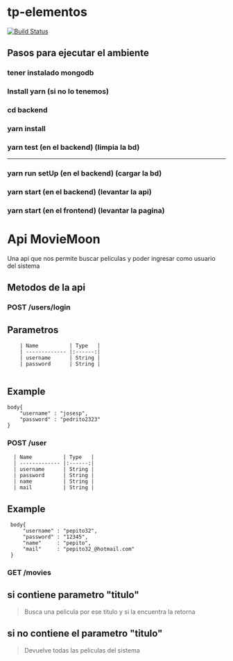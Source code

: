 # tp-elementos
[![Build Status](https://travis-ci.com/miguelEq/tp-elementos.svg?branch=master)](https://travis-ci.com/miguelEq/tp-elementos)

## Pasos para ejecutar el ambiente
### tener instalado mongodb
### Install yarn (si no lo tenemos)
### cd backend
### yarn install
### yarn test (en el backend) (limpia la bd)
--------------------------
### yarn run setUp (en el backend) (cargar la bd)
### yarn start (en el backend) (levantar la api)
### yarn start (en el frontend) (levantar la pagina)

# Api MovieMoon
 Una api que nos permite buscar peliculas y poder ingresar como usuario del sistema

## Metodos de la api

### POST /users/login
   ## Parametros

```
	| Name          | Type   | 
	| ------------- |:------:| 
	| username      | String | 
	| password      | String | 
	
``` 

## Example
```
body{
	"username" : "josesp",
	"password" : "pedrito2323"
}
```

### POST /user
 
  ```
	| Name          | Type   | 
	| ------------- |:------:| 
	| username      | String | 
	| password      | String | 
	| name          | String |
	| mail          | String |

  ``` 

## Example 
   ```
    body{
    	"username" : "pepito32",
    	"password" : "12345",
    	"name"     : "pepito",
    	"mail"     : "pepito32_@hotmail.com"
    }
   ```

### GET /movies

## si contiene parametro "titulo"
   >Busca una pelicula por ese titulo y si la encuentra la retorna   
## si no contiene el parametro "titulo"
   >Devuelve todas las peliculas del sistema
